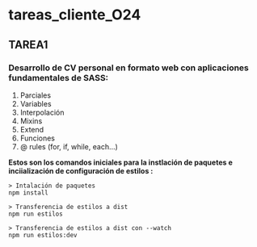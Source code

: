 # tareas_cliente_O24

## TAREA1

### Desarrollo de CV personal en formato web con aplicaciones fundamentales de SASS:
1. Parciales
2. Variables
3. Interpolación
4. Mixins
5. Extend
6. Funciones
7. @ rules (for, if, while, each...)

**Estos son los comandos iniciales para la instlación de paquetes e inciialización de configuración de estilos :**
```
> Intalación de paquetes
npm install

> Transferencia de estilos a dist
npm run estilos 

> Transferencia de estilos a dist con --watch 
npm run estilos:dev

```

